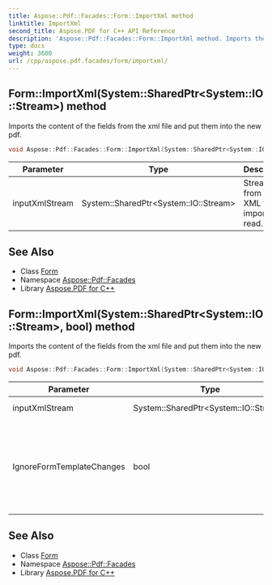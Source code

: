 ```yaml
---
title: Aspose::Pdf::Facades::Form::ImportXml method
linktitle: ImportXml
second_title: Aspose.PDF for C++ API Reference
description: 'Aspose::Pdf::Facades::Form::ImportXml method. Imports the content of the fields from the xml file and put them into the new pdf in C++.'
type: docs
weight: 3600
url: /cpp/aspose.pdf.facades/form/importxml/
---
```

## Form::ImportXml(System::SharedPtr\<System::IO::Stream\>) method


Imports the content of the fields from the xml file and put them into the new pdf.

```cpp
void Aspose::Pdf::Facades::Form::ImportXml(System::SharedPtr<System::IO::Stream> inputXmlStream)
```


| Parameter | Type | Description |
| --- | --- | --- |
| inputXmlStream | System::SharedPtr\<System::IO::Stream\> | Stream from which XML for import is read. |

## See Also

* Class [Form](../)
* Namespace [Aspose::Pdf::Facades](../../)
* Library [Aspose.PDF for C++](../../../)
## Form::ImportXml(System::SharedPtr\<System::IO::Stream\>, bool) method


Imports the content of the fields from the xml file and put them into the new pdf.

```cpp
void Aspose::Pdf::Facades::Form::ImportXml(System::SharedPtr<System::IO::Stream> inputXmlStream, bool IgnoreFormTemplateChanges)
```


| Parameter | Type | Description |
| --- | --- | --- |
| inputXmlStream | System::SharedPtr\<System::IO::Stream\> | The input xml stream. |
| IgnoreFormTemplateChanges | bool | If this parameter is true then all changes of the XFA form template will not be saved |

## See Also

* Class [Form](../)
* Namespace [Aspose::Pdf::Facades](../../)
* Library [Aspose.PDF for C++](../../../)
